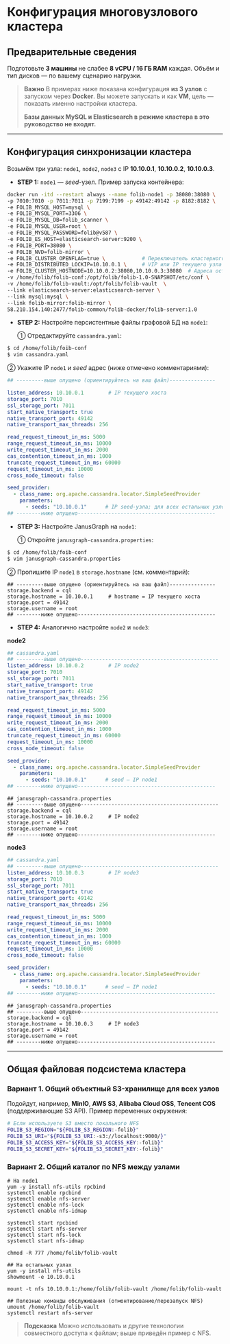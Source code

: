 # Конфигурация многовузлового кластера

## Предварительные сведения

Подготовьте **3 машины** не слабее **8 vCPU / 16 ГБ RAM** каждая. Объём и тип дисков — по вашему сценарию нагрузки.

> **Важно**
> В примерах ниже показана конфигурация **из 3 узлов** с запуском через **Docker**. Вы можете запускать и как **VM**, цель — показать именно настройки кластера.
>
> **Базы данных MySQL и Elasticsearch в режиме кластера в это руководство не входят.**

---

## Конфигурация синхронизации кластера

Возьмём три узла: `node1`, `node2`, `node3` с IP **10.10.0.1**, **10.10.0.2**, **10.10.0.3**.

- **STEP 1:** `node1` — *seed*-узел. Пример запуска контейнера:

```bash
docker run -itd --restart always --name folib-node1 -p 38080:38080 \
-p 7010:7010 -p 7011:7011 -p 7199:7199 -p 49142:49142 -p 8182:8182 \
-e FOLIB_MYSQL_HOST=mysql \
-e FOLIB_MYSQL_PORT=3306 \
-e FOLIB_MYSQL_DB=folib_scanner \
-e FOLIB_MYSQL_USER=root \
-e FOLIB_MYSQL_PASSWORD=folib@v587 \
-e FOLIB_ES_HOST=elasticsearch-server:9200 \
-e FOLIB_PORT=38080 \
-e FOLIB_NVD=folib-mirror \
-e FOLIB_CLUSTER_OPENFLAG=true \            # Переключатель кластерного режима: true — включить, false — выключить
-e FOLIB_DISTRIBUTED_LOCKIP=10.10.0.1 \     # VIP или IP текущего узла (публикуется для других узлов)
-e FOLIB_CLUSTER_HOSTNODE=10.10.0.2:38080,10.10.0.3:38080  # Адреса остальных узлов
-v /home/folib/folib-conf:/opt/folib/folib-1.0-SNAPSHOT/etc/conf \
-v /home/folib/folib-vault:/opt/folib/folib-vault  \
--link elasticsearch-server:elasticsearch-server \
--link mysql:mysql \
--link folib-mirror:folib-mirror \
58.210.154.140:2477/folib-common/folib-docker/folib-server:1.0
```

- **STEP 2:** Настройте персистентные файлы графовой БД на `node1`:

  ① Отредактируйте `cassandra.yaml`:

```bash
$ cd /home/folib/foib-conf
$ vim cassandra.yaml
```

  ② Укажите IP `node1` и *seed* адрес (ниже отмечено комментариями):

```yaml
## ---------выше опущено (ориентируйтесь на ваш файл)---------------

listen_address: 10.10.0.1        # IP текущего хоста
storage_port: 7010
ssl_storage_port: 7011
start_native_transport: true
native_transport_port: 49142
native_transport_max_threads: 256

read_request_timeout_in_ms: 5000
range_request_timeout_in_ms: 10000
write_request_timeout_in_ms: 2000
cas_contention_timeout_in_ms: 1000
truncate_request_timeout_in_ms: 60000
request_timeout_in_ms: 10000
cross_node_timeout: false

seed_provider:
  - class_name: org.apache.cassandra.locator.SimpleSeedProvider
    parameters:
      - seeds: "10.10.0.1"      # IP seed-узла; для всех остальных узлов — тот же IP node1
## --------ниже опущено---------------------------------------------
```

- **STEP 3:** Настройте JanusGraph на `node1`:

  ① Откройте `janusgraph-cassandra.properties`:

```bash
$ cd /home/folib/foib-conf
$ vim janusgraph-cassandra.properties
```

  ② Пропишите IP `node1` в `storage.hostname` (см. комментарий):

```properties
## ---------выше опущено (ориентируйтесь на ваш файл)---------------
storage.backend = cql
storage.hostname = 10.10.0.1     # hostname = IP текущего хоста
storage.port = 49142
storage.username = root
## --------ниже опущено---------------------------------------------
```

- **STEP 4:** Аналогично настройте `node2` и `node3`:

**node2**

```yaml
## cassandra.yaml
## ---------выше опущено---------------------------------------------
listen_address: 10.10.0.2        # IP node2
storage_port: 7010
ssl_storage_port: 7011
start_native_transport: true
native_transport_port: 49142
native_transport_max_threads: 256

read_request_timeout_in_ms: 5000
range_request_timeout_in_ms: 10000
write_request_timeout_in_ms: 2000
cas_contention_timeout_in_ms: 1000
truncate_request_timeout_in_ms: 60000
request_timeout_in_ms: 10000
cross_node_timeout: false

seed_provider:
  - class_name: org.apache.cassandra.locator.SimpleSeedProvider
    parameters:
      - seeds: "10.10.0.1"      # seed — IP node1
## --------ниже опущено---------------------------------------------
```

```properties
## janusgraph-cassandra.properties
## ---------выше опущено---------------------------------------------
storage.backend = cql
storage.hostname = 10.10.0.2     # IP node2
storage.port = 49142
storage.username = root
## --------ниже опущено---------------------------------------------
```

**node3**

```yaml
## cassandra.yaml
## ---------выше опущено---------------------------------------------
listen_address: 10.10.0.3        # IP node3
storage_port: 7010
ssl_storage_port: 7011
start_native_transport: true
native_transport_port: 49142
native_transport_max_threads: 256

read_request_timeout_in_ms: 5000
range_request_timeout_in_ms: 10000
write_request_timeout_in_ms: 2000
cas_contention_timeout_in_ms: 1000
truncate_request_timeout_in_ms: 60000
request_timeout_in_ms: 10000
cross_node_timeout: false

seed_provider:
  - class_name: org.apache.cassandra.locator.SimpleSeedProvider
    parameters:
      - seeds: "10.10.0.1"      # seed — IP node1
## --------ниже опущено---------------------------------------------
```

```properties
## janusgraph-cassandra.properties
## ---------выше опущено---------------------------------------------
storage.backend = cql
storage.hostname = 10.10.0.3     # IP node3
storage.port = 49142
storage.username = root
## --------ниже опущено---------------------------------------------
```

---

## Общая файловая подсистема кластера

### Вариант 1. Общий объектный S3-хранилище для всех узлов

Подойдут, например, **MinIO**, **AWS S3**, **Alibaba Cloud OSS**, **Tencent COS** (поддерживающие S3 API). Пример переменных окружения:

```bash
# Если используете S3 вместо локального NFS
FOLIB_S3_REGION="${FOLIB_S3_REGION:-folib}"
FOLIB_S3_URI="${FOLIB_S3_URI:-s3://localhost:9000/}"
FOLIB_S3_ACCESS_KEY="${FOLIB_S3_ACCESS_KEY:-folib}"
FOLIB_S3_SECRET_KEY="${FOLIB_S3_SECRET_KEY:-folib}"
```

### Вариант 2. Общий каталог по NFS между узлами

```shell
# На node1
yum -y install nfs-utils rpcbind
systemctl enable rpcbind
systemctl enable nfs-server
systemctl enable nfs-lock
systemctl enable nfs-idmap

systemctl start rpcbind
systemctl start nfs-server
systemctl start nfs-lock
systemctl start nfs-idmap

chmod -R 777 /home/folib/folib-vault

## На остальных узлах
yum -y install nfs-utils
showmount -e 10.10.0.1

mount -t nfs 10.10.0.1:/home/folib/folib-vault /home/folib/folib-vault

## Полезные команды обслуживания (отмонтирование/перезапуск NFS)
umount /home/folib/folib-vault
systemctl restart nfs-server
```

> **Подсказка**
> Можно использовать и другие технологии совместного доступа к файлам; выше приведён пример с NFS.
